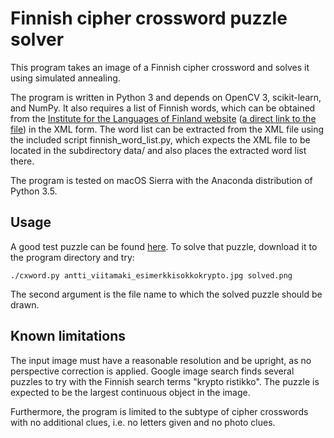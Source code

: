 Finnish cipher crossword puzzle solver
======================================

This program takes an image of a Finnish cipher crossword and solves it using
simulated annealing.

The program is written in Python 3 and depends on OpenCV 3, scikit-learn, and
NumPy. It also requires a list of Finnish words, which can be obtained from
the [Institute for the Languages of Finland website](http://kaino.kotus.fi/sanat/nykysuomi/)
([a direct link to the file](http://kaino.kotus.fi/sanat/nykysuomi/kotus-sanalista-v1.tar.gz))
in the XML form. The word list can be extracted from the XML file using the
included script finnish_word_list.py, which expects the XML file to be located
in the subdirectory data/ and also places the extracted word list there.

The program is tested on macOS Sierra with the Anaconda distribution of
Python 3.5.

Usage
-----

A good test puzzle can be found [here](http://sanaris.fi/wordpress/images/tekijat/laatijat/antti_viitamaki_esimerkkisokkokrypto.jpg).
To solve that puzzle, download it to the program directory and try:

    ./cxword.py antti_viitamaki_esimerkkisokkokrypto.jpg solved.png

The second argument is the file name to which the solved puzzle should be
drawn.


Known limitations
-----------------

The input image must have a reasonable resolution and be upright, as no
perspective correction is applied. Google image search finds several puzzles
to try with the Finnish search terms "krypto ristikko". The puzzle is expected
to be the largest continuous object in the image.

Furthermore, the program is limited to the subtype of cipher crosswords with
no additional clues, i.e. no letters given and no photo clues.
